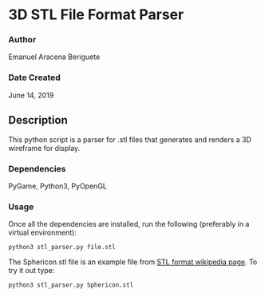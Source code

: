 # 3D STL File Format Parser
### Author
Emanuel Aracena Beriguete

### Date Created
June 14, 2019

## Description
This python script is a parser for .stl files that generates and renders a 3D wireframe for display.
### Dependencies
PyGame, Python3, PyOpenGL
### Usage
Once all the dependencies are installed, run the following (preferably in a virtual environment):

`python3 stl_parser.py file.stl`

The Sphericon.stl file is an example file from [STL format wikipedia page](https://en.wikipedia.org/wiki/STL_%28file_format%29). 
To try it out type:

`python3 stl_parser.py Sphericon.stl`
